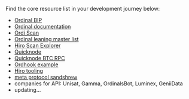Find the core resource list in your development journey below: 

- [Ordinal BIP](https://github.com/ordinals/ord/blob/master/bip.mediawiki)
- [Ordinal documentation](https://docs.ordinals.com/introduction.html)
- [Ordi Scan](https://ordiscan.com/) 
- [Ordinal leaning master list](https://github.com/neu-fi/awesome-ordinals) 
- [Hiro Scan Explorer](https://github.com/hirosystems/ordinals-explorer)
- [Quicknode](https://www.quicknode.com/chains/btc)
- [Quicknode BTC RPC](https://www.quicknode.com/docs/bitcoin#javascript)
- [Ordhook example](https://www.hiro.so/blog/how-to-get-ordinals-inscription-data-with-ordhook#ordinals-api-vs-ordhook)
- [Hiro tooling](https://www.hiro.so/)
- [meta protocol sandshrew](https://www.sandshrew.io/)
- companies for API: Unisat, Gamma, OrdinalsBot, Luminex, GeniiData
- updating...
